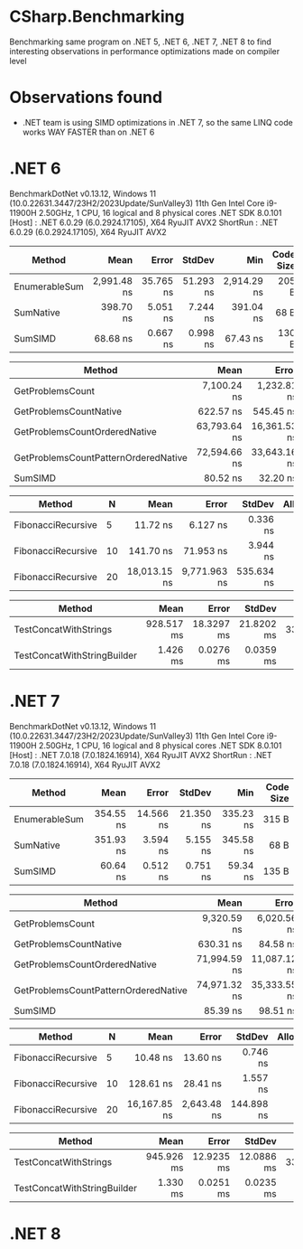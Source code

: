 # CSharp.Benchmarking
Benchmarking same program on .NET 5, .NET 6, .NET 7, .NET 8 to find interesting observations in performance optimizations made on compiler level

# Observations found

- .NET team is using SIMD optimizations in .NET 7, so the same LINQ code works WAY FASTER than on .NET 6

# .NET 6
BenchmarkDotNet v0.13.12, Windows 11 (10.0.22631.3447/23H2/2023Update/SunValley3)
11th Gen Intel Core i9-11900H 2.50GHz, 1 CPU, 16 logical and 8 physical cores
.NET SDK 8.0.101
    [Host]   : .NET 6.0.29 (6.0.2924.17105), X64 RyuJIT AVX2
    ShortRun : .NET 6.0.29 (6.0.2924.17105), X64 RyuJIT AVX2

| Method        | Mean        | Error     | StdDev    | Min         | Code Size |
|-------------- |------------:|----------:|----------:|------------:|----------:|
| EnumerableSum | 2,991.48 ns | 35.765 ns | 51.293 ns | 2,914.29 ns |     205 B |
| SumNative     |   398.70 ns |  5.051 ns |  7.244 ns |   391.04 ns |      68 B |
| SumSIMD       |    68.68 ns |  0.667 ns |  0.998 ns |    67.43 ns |     130 B |

| Method                               | Mean         | Error        | StdDev       | BranchMispredictions/Op |
|------------------------------------- |-------------:|-------------:|-------------:|------------------------:|
| GetProblemsCount                     |  7,100.24 ns |  1,232.81 ns |    67.574 ns |                     446 |
| GetProblemsCountNative               |    622.57 ns |    545.45 ns |    29.898 ns |                       2 |
| GetProblemsCountOrderedNative        | 63,793.64 ns | 16,361.53 ns |   896.831 ns |                   2,946 |
| GetProblemsCountPatternOrderedNative | 72,594.66 ns | 33,643.16 ns | 1,844.095 ns |                   3,515 |
| SumSIMD                              |     80.52 ns |     32.20 ns |     1.765 ns |                       1 |

| Method             | N  | Mean         | Error        | StdDev     | Allocated |
|------------------- |--- |-------------:|-------------:|-----------:|----------:|
| FibonacciRecursive | 5  |     11.72 ns |     6.127 ns |   0.336 ns |         - |
| FibonacciRecursive | 10 |    141.70 ns |    71.953 ns |   3.944 ns |         - |
| FibonacciRecursive | 20 | 18,013.15 ns | 9,771.963 ns | 535.634 ns |         - |

| Method                      | Mean       | Error      | StdDev     | Gen0         | Gen1         | Gen2         | Allocated   |
|---------------------------- |-----------:|-----------:|-----------:|-------------:|-------------:|-------------:|------------:|
| TestConcatWithStrings       | 928.517 ms | 18.3297 ms | 21.8202 ms | 3384000.0000 | 3355000.0000 | 3350000.0000 | 10961.77 MB |
| TestConcatWithStringBuilder |   1.426 ms |  0.0276 ms |  0.0359 ms |     332.0313 |     166.0156 |     166.0156 |     4.48 MB |

# .NET 7

BenchmarkDotNet v0.13.12, Windows 11 (10.0.22631.3447/23H2/2023Update/SunValley3)
11th Gen Intel Core i9-11900H 2.50GHz, 1 CPU, 16 logical and 8 physical cores
.NET SDK 8.0.101
    [Host]   : .NET 7.0.18 (7.0.1824.16914), X64 RyuJIT AVX2
    ShortRun : .NET 7.0.18 (7.0.1824.16914), X64 RyuJIT AVX2

| Method        | Mean      | Error     | StdDev    | Min       | Code Size |
|-------------- |----------:|----------:|----------:|----------:|----------:|
| EnumerableSum | 354.55 ns | 14.566 ns | 21.350 ns | 335.23 ns |     315 B |
| SumNative     | 351.93 ns |  3.594 ns |  5.155 ns | 345.58 ns |      68 B |
| SumSIMD       |  60.64 ns |  0.512 ns |  0.751 ns |  59.34 ns |     135 B |

| Method                               | Mean         | Error        | StdDev       | BranchMispredictions/Op |
|------------------------------------- |-------------:|-------------:|-------------:|------------------------:|
| GetProblemsCount                     |  9,320.59 ns |  6,020.56 ns |   330.007 ns |                     490 |
| GetProblemsCountNative               |    630.31 ns |     84.58 ns |     4.636 ns |                       1 |
| GetProblemsCountOrderedNative        | 71,994.59 ns | 11,087.12 ns |   607.723 ns |                   3,229 |
| GetProblemsCountPatternOrderedNative | 74,971.32 ns | 35,333.55 ns | 1,936.751 ns |                   3,120 |
| SumSIMD                              |     85.39 ns |     98.51 ns |     5.400 ns |                       1 |

| Method             | N  | Mean         | Error       | StdDev     | Allocated |
|------------------- |--- |-------------:|------------:|-----------:|----------:|
| FibonacciRecursive | 5  |     10.48 ns |    13.60 ns |   0.746 ns |         - |
| FibonacciRecursive | 10 |    128.61 ns |    28.41 ns |   1.557 ns |         - |
| FibonacciRecursive | 20 | 16,167.85 ns | 2,643.48 ns | 144.898 ns |         - |

| Method                      | Mean       | Error      | StdDev     | Gen0         | Gen1         | Gen2         | Allocated   |
|---------------------------- |-----------:|-----------:|-----------:|-------------:|-------------:|-------------:|------------:|
| TestConcatWithStrings       | 945.926 ms | 12.9235 ms | 12.0886 ms | 3384000.0000 | 3356000.0000 | 3350000.0000 | 10961.77 MB |
| TestConcatWithStringBuilder |   1.330 ms |  0.0251 ms |  0.0235 ms |     332.0313 |     322.2656 |     166.0156 |     4.48 MB |

# .NET 8